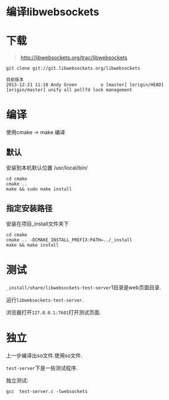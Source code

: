 # 编译libwebsockets

# 下载

> http://libwebsockets.org/trac/libwebsockets

```
git clone git://git.libwebsockets.org/libwebsockets
```
```
目前版本
2013-12-21 11:18 Andy Green         o [master] [origin/HEAD] [origin/master] unify all pollfd lock management
```

# 编译

 使用cmake -> make 编译

## 默认
安装到本机默认位置 /usr/local/bin/
```
cd cmake
cmake ..
make && sudo make install
```

## 指定安装路径
安装在项目_install文件夹下
```
cd cmake
cmake .. -DCMAKE_INSTALL_PREFIX:PATH=../_install 
make && make install
```

# 测试

`_install/share/libwebsockets-test-server`1目录是web页面目录.

运行`libwebsockets-test-server`.

浏览器打开`127.0.0.1:7681`打开测试页面.

# 独立

上一步编译出so文件.使用so文件.

`test-server`下是一些测试程序.

独立测试:
```
gcc  test-server.c -lwebsockets
```